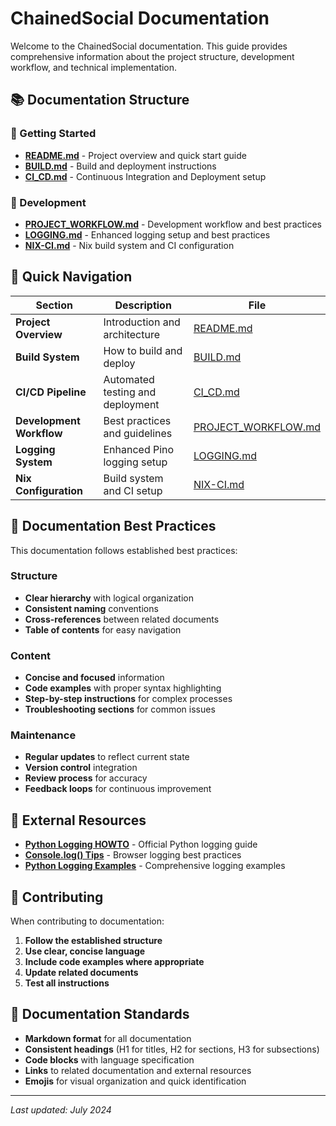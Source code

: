 # ChainedSocial Documentation

Welcome to the ChainedSocial documentation. This guide provides comprehensive information about the project structure, development workflow, and technical implementation.

## 📚 Documentation Structure

### 🚀 Getting Started
- **[README.md](../README.md)** - Project overview and quick start guide
- **[BUILD.md](BUILD.md)** - Build and deployment instructions
- **[CI_CD.md](CI_CD.md)** - Continuous Integration and Deployment setup

### 🔧 Development
- **[PROJECT_WORKFLOW.md](PROJECT_WORKFLOW.md)** - Development workflow and best practices
- **[LOGGING.md](LOGGING.md)** - Enhanced logging setup and best practices
- **[NIX-CI.md](NIX-CI.md)** - Nix build system and CI configuration

## 🎯 Quick Navigation

| Section | Description | File |
|---------|-------------|------|
| **Project Overview** | Introduction and architecture | [README.md](../README.md) |
| **Build System** | How to build and deploy | [BUILD.md](BUILD.md) |
| **CI/CD Pipeline** | Automated testing and deployment | [CI_CD.md](CI_CD.md) |
| **Development Workflow** | Best practices and guidelines | [PROJECT_WORKFLOW.md](PROJECT_WORKFLOW.md) |
| **Logging System** | Enhanced Pino logging setup | [LOGGING.md](LOGGING.md) |
| **Nix Configuration** | Build system and CI setup | [NIX-CI.md](NIX-CI.md) |

## 📖 Documentation Best Practices

This documentation follows established best practices:

### Structure
- **Clear hierarchy** with logical organization
- **Consistent naming** conventions
- **Cross-references** between related documents
- **Table of contents** for easy navigation

### Content
- **Concise and focused** information
- **Code examples** with proper syntax highlighting
- **Step-by-step instructions** for complex processes
- **Troubleshooting sections** for common issues

### Maintenance
- **Regular updates** to reflect current state
- **Version control** integration
- **Review process** for accuracy
- **Feedback loops** for continuous improvement

## 🔗 External Resources

- **[Python Logging HOWTO](https://docs.python.org/3/howto/logging.html)** - Official Python logging guide
- **[Console.log() Tips](https://dev.to/ackshaey/level-up-your-javascript-browser-logs-with-these-console-log-tips-55o2)** - Browser logging best practices
- **[Python Logging Examples](https://github.com/mccright/PythonLoggingExamples)** - Comprehensive logging examples

## 🤝 Contributing

When contributing to documentation:

1. **Follow the established structure**
2. **Use clear, concise language**
3. **Include code examples where appropriate**
4. **Update related documents**
5. **Test all instructions**

## 📝 Documentation Standards

- **Markdown format** for all documentation
- **Consistent headings** (H1 for titles, H2 for sections, H3 for subsections)
- **Code blocks** with language specification
- **Links** to related documentation and external resources
- **Emojis** for visual organization and quick identification

---

*Last updated: July 2024* 